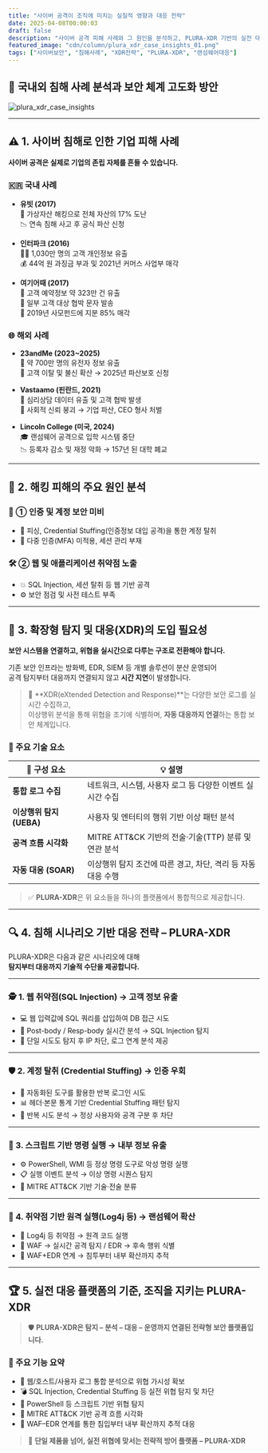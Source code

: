 ```yaml
---
title: "사이버 공격이 조직에 미치는 실질적 영향과 대응 전략"
date: 2025-04-08T00:00:03
draft: false
description: "사이버 공격 피해 사례와 그 원인을 분석하고, PLURA-XDR 기반의 실전 대응 전략과 기술적 대안을 제시합니다."
featured_image: "cdn/column/plura_xdr_case_insights_01.png"
tags: ["사이버보안", "침해사례", "XDR전략", "PLURA-XDR", "랜섬웨어대응"]
---
```



## 🔐 국내외 침해 사례 분석과 보안 체계 고도화 방안 

<!--more-->
![plura_xdr_case_insights](https://blog.plura.io/cdn/column/plura_xdr_case_insights_01.png)

---

## ⚠️ 1. 사이버 침해로 인한 기업 피해 사례

**사이버 공격은 실제로 기업의 존립 자체를 흔들 수 있습니다.**

### 🇰🇷 국내 사례

- **유빗 (2017)**  
  💸 가상자산 해킹으로 전체 자산의 17% 도난  
  📉 연속 침해 사고 후 공식 파산 신청

- **인터파크 (2016)**  
  🧑‍💻 1,030만 명의 고객 개인정보 유출  
  💰 44억 원 과징금 부과 및 2021년 커머스 사업부 매각

- **여기어때 (2017)**  
  🏨 고객 예약정보 약 323만 건 유출  
  📲 일부 고객 대상 협박 문자 발송  
  💼 2019년 사모펀드에 지분 85% 매각

### 🌐 해외 사례

- **23andMe (2023~2025)**  
  🧬 약 700만 명의 유전자 정보 유출  
  🚪 고객 이탈 및 불신 확산 → 2025년 파산보호 신청

- **Vastaamo (핀란드, 2021)**  
  🧠 심리상담 데이터 유출 및 고객 협박 발생  
  🧨 사회적 신뢰 붕괴 → 기업 파산, CEO 형사 처벌

- **Lincoln College (미국, 2024)**  
  🎓 랜섬웨어 공격으로 입학 시스템 중단  
  📉 등록자 감소 및 재정 악화 → 157년 된 대학 폐교

---

## 🧩 2. 해킹 피해의 주요 원인 분석

### 🔐 ① 인증 및 계정 보안 미비

- 🎣 피싱, Credential Stuffing(인증정보 대입 공격)을 통한 계정 탈취  
- 🚫 다중 인증(MFA) 미적용, 세션 관리 부재

### 🛠 ② 웹 및 애플리케이션 취약점 노출

- 💥 SQL Injection, 세션 탈취 등 웹 기반 공격  
- ⚙️ 보안 점검 및 사전 테스트 부족

---

## 🧠 3. 확장형 탐지 및 대응(XDR)의 도입 필요성

**보안 시스템을 연결하고, 위협을 실시간으로 다루는 구조로 전환해야 합니다.**

기존 보안 인프라는 방화벽, EDR, SIEM 등 개별 솔루션이 분산 운영되어  
공격 탐지부터 대응까지 연결되지 않고 **시간 지연**이 발생합니다.

> 🔄 **XDR(eXtended Detection and Response)**는 다양한 보안 로그를 실시간 수집하고,  
> 이상행위 분석을 통해 위협을 조기에 식별하며, **자동 대응까지 연결**하는 통합 보안 체계입니다.

### 🧱 주요 기술 요소

| 🧩 구성 요소 | 💡 설명 |
|-------------|--------|
| **통합 로그 수집** | 네트워크, 시스템, 사용자 로그 등 다양한 이벤트 실시간 수집 |
| **이상행위 탐지 (UEBA)** | 사용자 및 엔터티의 행위 기반 이상 패턴 분석 |
| **공격 흐름 시각화** | MITRE ATT&CK 기반의 전술·기술(TTP) 분류 및 연관 분석 |
| **자동 대응 (SOAR)** | 이상행위 탐지 조건에 따른 경고, 차단, 격리 등 자동 대응 수행 |

> ✅ **PLURA-XDR**은 위 요소들을 하나의 플랫폼에서 통합적으로 제공합니다.

---

## 🔍 4. 침해 시나리오 기반 대응 전략 – PLURA-XDR

PLURA-XDR은 다음과 같은 시나리오에 대해  
**탐지부터 대응까지 기술적 수단을 제공합니다.**

---

### 🕵️ 1. 웹 취약점(SQL Injection) → 고객 정보 유출

- 💻 웹 입력값에 SQL 쿼리를 삽입하여 DB 접근 시도  
- 🔎 Post-body / Resp-body 실시간 분석 → SQL Injection 탐지  
- 🚫 단일 시도도 탐지 후 IP 차단, 로그 연계 분석 제공

---

### 🛡️ 2. 계정 탈취 (Credential Stuffing) → 인증 우회

- 🧠 자동화된 도구를 활용한 반복 로그인 시도  
- 📊 헤더·본문 통계 기반 Credential Stuffing 패턴 탐지  
- 🚷 반복 시도 분석 → 정상 사용자와 공격 구분 후 차단

---

### 🧾 3. 스크립트 기반 명령 실행 → 내부 정보 유출

- ⚙️ PowerShell, WMI 등 정상 명령 도구로 악성 명령 실행  
- 📋 실행 이벤트 분석 → 이상 명령 시퀀스 탐지  
- 🧭 MITRE ATT&CK 기반 기술·전술 분류

---

### 🧨 4. 취약점 기반 원격 실행(Log4j 등) → 랜섬웨어 확산

- 🔐 Log4j 등 취약점 → 원격 코드 실행  
- 🔎 WAF → 실시간 공격 탐지 / EDR → 후속 행위 식별  
- 🔗 WAF+EDR 연계 → 침투부터 내부 확산까지 추적

---

## 🏆 5. 실전 대응 플랫폼의 기준, 조직을 지키는 PLURA-XDR

> 🛡️ **PLURA-XDR은 탐지 – 분석 – 대응 – 운영까지 연결된 전략형 보안 플랫폼입니다.**

### 🚀 주요 기능 요약

- 🔎 웹/호스트/사용자 로그 통합 분석으로 위협 가시성 확보  
- 💣 SQL Injection, Credential Stuffing 등 실전 위협 탐지 및 차단  
- 🧪 PowerShell 등 스크립트 기반 위협 탐지  
- 📌 MITRE ATT&CK 기반 공격 흐름 시각화  
- 🔗 WAF–EDR 연계를 통한 침입부터 내부 확산까지 추적 대응

> 📢 **단일 제품을 넘어, 실전 위협에 맞서는 전략적 방어 플랫폼 – PLURA-XDR**

